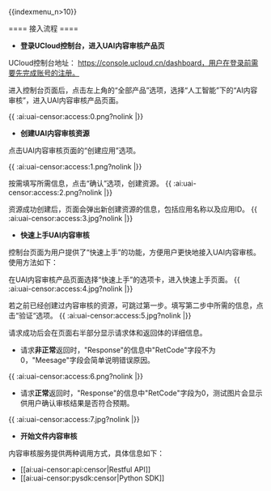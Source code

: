 {{indexmenu_n>10}}

==== 接入流程 ====

- **登录UCloud控制台，进入UAI内容审核产品页**

 UCloud控制台地址： https://console.ucloud.cn/dashboard，用户在登录前需要先完成账号的注册。
 
 进入控制台页面后，点击左上角的“全部产品”选项，选择“人工智能”下的“AI内容审核”，进入UAI内容审核产品页面。

 {{ :ai:uai-censor:access:0.png?nolink |}}

- **创建UAI内容审核资源**

 点击UAI内容审核页面的“创建应用”选项。
 
 {{ :ai:uai-censor:access:1.png?nolink |}}

 按需填写所需信息，点击“确认”选项，创建资源。
 {{ :ai:uai-censor:access:2.png?nolink |}}

 资源成功创建后，页面会弹出新创建资源的信息，包括应用名称以及应用ID。
 {{ :ai:uai-censor:access:3.jpg?nolink |}} 

- **快速上手UAI内容审核**

 控制台页面为用户提供了“快速上手”的功能，方便用户更快地接入UAI内容审核。使用方法如下：

 在UAI内容审核产品页面选择“快速上手”的选项卡，进入快速上手页面。
 {{ :ai:uai-censor:access:4.jpg?nolink |}} 

 若之前已经创建过内容审核的资源，可跳过第一步。填写第二步中所需的信息，点击“验证“选项。
 {{ :ai:uai-censor:access:5.jpg?nolink |}} 

 请求成功后会在页面右半部分显示请求体和返回体的详细信息。

 - 请求**非正常**返回时，"Response"的信息中"RetCode"字段不为0，"Meesage"字段会简单说明错误原因。

 {{ :ai:uai-censor:access:6.png?nolink |}} 

 - 请求**正常**返回时，"Response"的信息中"RetCode"字段为0，测试图片会显示供用户确认审核结果是否符合预期。

 {{ :ai:uai-censor:access:7.jpg?nolink |}} 

- **开始文件内容审核**

 内容审核服务提供两种调用方式，具体信息如下：

 - [[ai:uai-censor:api:censor|Restful API]]
 - [[ai:uai-censor:pysdk:censor|Python SDK]]

 
